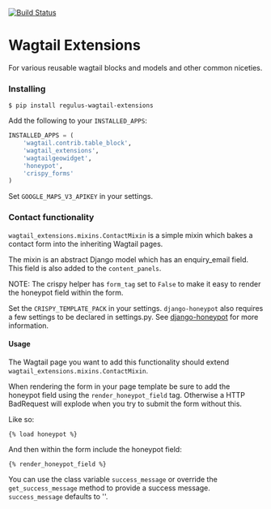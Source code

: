 [![Build Status](https://travis-ci.org/regulusweb/wagtail-extensions.svg?branch=master)](https://travis-ci.org/regulusweb/wagtail-extensions)

# Wagtail Extensions

For various reusable wagtail blocks and models and other common niceties.

### Installing

```
$ pip install regulus-wagtail-extensions
```

Add the following to your `INSTALLED_APPS`:

```python
INSTALLED_APPS = (
    'wagtail.contrib.table_block',
    'wagtail_extensions',
    'wagtailgeowidget',
    'honeypot',
    'crispy_forms'
)
```

Set `GOOGLE_MAPS_V3_APIKEY` in your settings.


### Contact functionality

`wagtail_extensions.mixins.ContactMixin` is a simple mixin which bakes a contact form into the inheriting Wagtail pages.

The mixin is an abstract Django model which has an enquiry_email field.
This field is also added to the `content_panels`.

NOTE: The crispy helper has `form_tag` set to `False` to make it easy
to render the honeypot field within the form.

Set the `CRISPY_TEMPLATE_PACK` in your settings. `django-honeypot` also requires a few settings to be declared in settings.py.
See [django-honeypot](https://github.com/jamesturk/django-honeypot) for more information.

#### Usage
The Wagtail page you want to add this functionality should extend
`wagtail_extensions.mixins.ContactMixin`.

When rendering the form in your page template be sure to add the honeypot field using the
`render_honeypot_field` tag. Otherwise a HTTP BadRequest will explode when you try to submit the form without this.

Like so:

`{% load honeypot %}`

And then within the form include the honeypot field:

`{% render_honeypot_field %}`

You can use the class variable `success_message` or override the `get_success_message` method to provide a success message. 
`success_message` defaults to ''.
